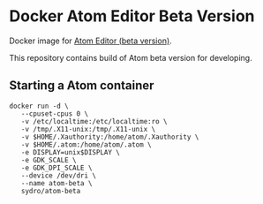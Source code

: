 # Docker Atom Editor Beta Version

Docker image for [Atom Editor (beta version)](https://atom.io/).

This repository contains build of Atom beta version for developing.

## Starting a Atom container

```
docker run -d \
   --cpuset-cpus 0 \
   -v /etc/localtime:/etc/localtime:ro \
   -v /tmp/.X11-unix:/tmp/.X11-unix \
   -v $HOME/.Xauthority:/home/atom/.Xauthority \
   -v $HOME/.atom:/home/atom/.atom \
   -e DISPLAY=unix$DISPLAY \
   -e GDK_SCALE \
   -e GDK_DPI_SCALE \
   --device /dev/dri \
   --name atom-beta \
   sydro/atom-beta
```
